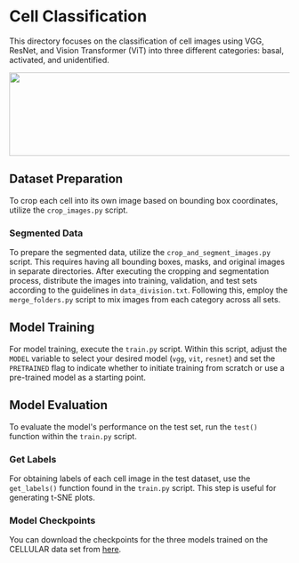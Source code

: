 # Cell Classification

This directory focuses on the classification of cell images using VGG, ResNet, and Vision Transformer (ViT) into three different categories: basal, activated, and unidentified.

<img src="https://drive.google.com/uc?export=download&id=1h01vSiUWBtCs2svfmuhRPmjQOsH9bo0k" width="800" height="150"/>

## Dataset Preparation

To crop each cell into its own image based on bounding box coordinates, utilize the `crop_images.py` script.

### Segmented Data

To prepare the segmented data, utilize the `crop_and_segment_images.py` script. This requires having all bounding boxes, masks, and original images in separate directories. After executing the cropping and segmentation process, distribute the images into training, validation, and test sets according to the guidelines in `data_division.txt`. Following this, employ the `merge_folders.py` script to mix images from each category across all sets.

## Model Training

For model training, execute the `train.py` script. Within this script, adjust the `MODEL` variable to select your desired model (`vgg`, `vit`, `resnet`) and set the `PRETRAINED` flag to indicate whether to initiate training from scratch or use a pre-trained model as a starting point.

## Model Evaluation

To evaluate the model's performance on the test set, run the `test()` function within the `train.py` script. 

### Get Labels

For obtaining labels of each cell image in the test dataset, use the `get_labels()` function found in the `train.py` script. This step is useful for generating t-SNE plots.

### Model Checkpoints

You can download the checkpoints for the three models trained on the CELLULAR data set from [here](https://drive.google.com/drive/folders/1SQpfsqEfRrEO1e5esKhRJNG29iOavM2C?usp=sharing).
